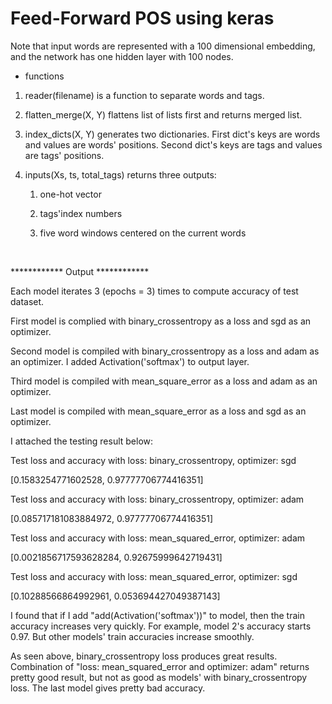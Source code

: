 # Feed-Forward POS using keras

Note that input words are represented with a 100 dimensional embedding, and the network has one hidden layer with 100 nodes.



* functions


1. reader(filename) is a function to separate words and tags.

2. flatten_merge(X, Y) flattens list of lists first and returns merged list.
 
3. index_dicts(X, Y) generates two dictionaries. First dict's keys are words and values are words' positions. Second dict's keys are tags and values are tags' positions.

4. inputs(Xs, ts, total_tags) returns three outputs:    

   1) one-hot vector
   
   2) tags'index numbers
   
   3) five word windows centered on the current words


&nbsp;
&nbsp;
&nbsp;

************ Output ************


Each model iterates 3 (epochs = 3) times to compute accuracy of test dataset.



First model is complied with binary_crossentropy as a loss and sgd as an optimizer. 



Second model is compiled with binary_crossentropy as a loss and adam as an optimizer. I added Activation('softmax') to output layer.



Third model is compiled with mean_square_error as a loss and adam as an optimizer.



Last model is compiled with mean_square_error as a loss and sgd as an optimizer.

I attached the testing result below:



Test loss and accuracy with loss: binary_crossentropy, optimizer: sgd

[0.1583254771602528, 0.97777706774416351]



Test loss and accuracy with loss: binary_crossentropy, optimizer: adam

[0.085717181083884972, 0.97777706774416351]



Test loss and accuracy with loss: mean_squared_error, optimizer: adam

[0.0021856717593628284, 0.92675999642719431]



Test loss and accuracy with loss: mean_squared_error, optimizer: sgd

[0.10288566864992961, 0.053694427049387143]




I found that if I add "add(Activation('softmax'))" to model, then the train accuracy increases very quickly. For example, model 2's accuracy starts 0.97. But other models' train accuracies increase smoothly.



As seen above, binary_crossentropy loss produces great results. Combination of "loss: mean_squared_error and optimizer: adam" returns pretty good result, but not as good as models' with binary_crossentropy loss. The last model gives pretty bad accuracy. 



